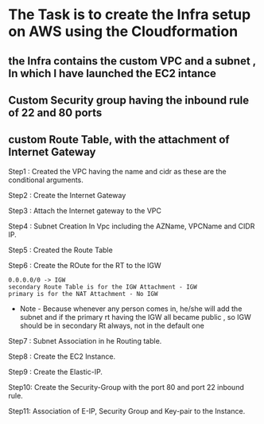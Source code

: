# The Task is to create the Infra setup on AWS using the Cloudformation 

## the Infra contains the custom VPC and a subnet , In which I have launched the EC2 intance 
## Custom Security group having the inbound rule of 22 and 80 ports 
## custom Route Table, with the attachment of Internet Gateway

Step1 : Created the VPC having the name and cidr as these are the conditional arguments.

Step2 : Create the Internet Gateway

Step3 : Attach the Internet gateway to the VPC

Step4 : Subnet Creation In Vpc including the AZName, VPCName and CIDR IP.

Step5 : Created the Route Table 

Step6 : Create the ROute for the RT to the IGW

```
0.0.0.0/0 -> IGW
secondary Route Table is for the IGW Attachment - IGW
primary is for the NAT Attachment - No IGW
```
- Note - Because whenever any person comes in, he/she will add the subnet and if the primary rt having the IGW all became public , so IGW should be in secondary Rt always, not in the default one

Step7 : Subnet Association in he Routing table.

Step8 : Create the EC2 Instance.

Step9 : Create the Elastic-IP.

Step10: Create the Security-Group with the port 80 and port 22 inbound rule.

Step11: Association of E-IP, Security Group and Key-pair to the Instance.


